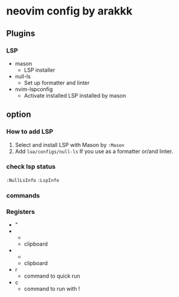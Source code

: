 # neovim config by arakkk
## Plugins

### LSP
- mason
  - LSP installer
- null-ls
  - Set up formatter and linter
- nvim-lspconfig
  - Activate installed LSP installed by mason

## option
### How to add LSP
1. Select and install LSP with Mason by `:Mason`
2. Add `lua/configs/null-ls` If you use as a formatter or/and linter.
### check lsp status
`:NullLsInfo`
`:LspInfo`

### commands

### Registers
- "
- *
  - clipboard
- +
  - clipboard
- r
  - command to quick run
- c
  - command to run with !



